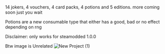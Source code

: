 14 jokers, 4 vouchers, 4 card packs, 4 potions and 5 editions. more coming soon just you wait

Potions are a new consumable type that either has a good, bad or no effect depending on rng

Disclaimer: only works for steamodded 1.0.0





Btw image is Unrelated
![New Project (1)](https://github.com/Aigengoku/Stupidity-the-mod/assets/171994276/22806a04-70a9-4c2d-bc43-0d0d14b174d3)
